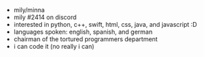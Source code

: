- mily/minna
- mily #2414 on discord
- interested in python, c++, swift, html, css, java, and javascript :D
- languages spoken: english, spanish, and german
- chairman of the tortured programmers department
- i can code it (no really i can)

<!---
mi55a/mi55a is a ✨ special ✨ repository because its `README.md` (this file) appears on your GitHub profile.
You can click the Preview link to take a look at your changes.
--->
